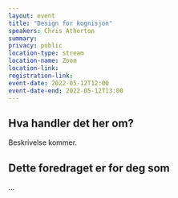 ```yaml
---
layout: event
title: "Design for kognisjon"
speakers: Chris Atherton
summary:
privacy: public
location-type: stream
location-name: Zoom
location-link:
registration-link:
event-date: 2022-05-12T12:00
event-date-end: 2022-05-12T13:00
---
```

## Hva handler det her om?
Beskrivelse kommer.

## Dette foredraget er for deg som
...
